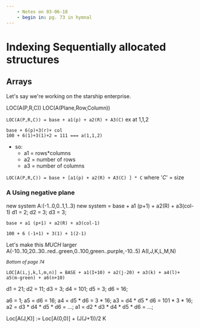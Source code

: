 ```yaml
---
    - Notes on 03-06-18
    - begin in: pg. 73 in hymnal
---
```


# Indexing Sequentially allocated structures

## Arrays

Let's say we're working on the starship enterprise.

LOC(A(P,R,C))
LOC(A(Plane,Row,Column))

`LOC(A(P,R,C)) = base + a1(p) + a2(R) + A3(C)`
ex at 1,1,2

```
base + 6(p)+3(r)+ col
100 + 6(1)+3(1)+2 = 111 === a(1,1,2)
```

* so:
  * a1 = rows\*columns
  * a2 = number of rows
  * a3 = number of columns

`LOC(A(P,R,C)) = base + [a1(p) + a2(R) + A3(C) ] * C` where '_C_' = size

### A Using negative plane

new system
A:(-1..0,0..1,1..3)
new system = base + a1 (p+1) + a2(R) + a3(col-1)
d1 = 2; d2 = 3; d3 = 3;

`base + a1 (p+1) + a2(R) + a3(col-1)`

`100 + 6 (-1+1) + 3(1) + 1(2-1)`

Let's make this _MUCH_ larger
A(-10..10,20..30..red..green,0..100,green..purple,-10..5)
A(I,J,K,L,M,N)

_<sub>Bottom of page 74</sub>_

`LOC[A(i,j,k,l,m,n)] = BASE + a1(I+10) + a2(j-20) + a3(k) + a4(l)+ a5(m-green) + a6(n+10)`

d1 = 21; d2 = 11; d3 = 3; d4 = 101; d5 = 3; d6 = 16;

a6 = 1; a5 = d6 = 16; a4 = d5 \* d6 = 3 \* 16; a3 = d4 \* d5 \* d6 = 101 \* 3 \* 16; a2 = d3 \* d4 \* d5 \* d6 = ...; a1 = d2 \* d3 \* d4 \* d5 \* d6 = ...;

Loc[A(J,K)] := Loc[A(0,0)] + (J(J+1))/2 K
